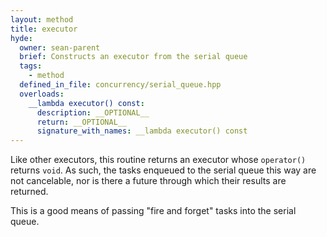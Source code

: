 ```yaml
---
layout: method
title: executor
hyde:
  owner: sean-parent
  brief: Constructs an executor from the serial queue
  tags:
    - method
  defined_in_file: concurrency/serial_queue.hpp
  overloads:
    __lambda executor() const:
      description: __OPTIONAL__
      return: __OPTIONAL__
      signature_with_names: __lambda executor() const
---
```


Like other executors, this routine returns an executor whose `operator()` returns `void`. As such, the tasks enqueued to the serial queue this way are not cancelable, nor is there a future through which their results are returned.

This is a good means of passing "fire and forget" tasks into the serial queue.
